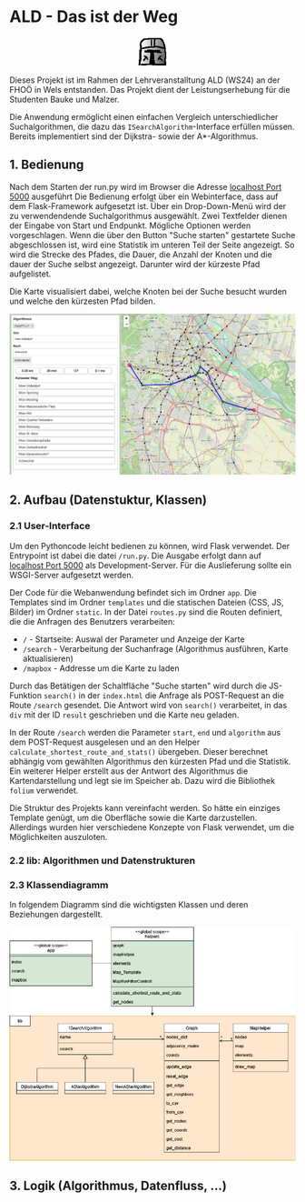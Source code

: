 # ALD - Das ist der Weg 
<p align="center">
 <img width="50" height="50" src="app/static/images/favicon.png">
</p>

Dieses Projekt ist im Rahmen der Lehrveranstalltung ALD (WS24) an der FHOÖ in Wels entstanden. Das Projekt dient der Leistungserhebung für die Studenten Bauke und Malzer.

Die Anwendung ermöglicht einen einfachen Vergleich unterschiedlicher Suchalgorithmen, die dazu das `ISearchAlgorithm`-Interface erfüllen müssen. Bereits implementiert sind der Dijkstra- sowie der A*-Algorithmus. 

## 1. Bedienung
Nach dem Starten der run.py wird im Browser die Adresse [localhost Port 5000](http://localhost:5000/) ausgeführt Die Bedienung erfolgt über ein Webinterface, dass auf dem Flask-Framework aufgesetzt ist.
Über ein Drop-Down-Menü wird der zu verwendendende Suchalgorithmus ausgewählt. Zwei Textfelder dienen der Eingabe von Start und Endpunkt. Mögliche Optionen werden vorgeschlagen. 
Wenn die über den Button "Suche starten" gestartete Suche abgeschlossen ist, wird eine Statistik im unteren Teil der Seite angezeigt. So wird die Strecke des Pfades, die Dauer, die Anzahl der Knoten und die dauer der Suche selbst angezeigt. Darunter wird der kürzeste Pfad aufgelistet.

Die Karte visualisiert dabei, welche Knoten bei der Suche besucht wurden und welche den kürzesten Pfad bilden. 

![Benutzeroberfläche](<doc/img/img_ui.jpg> "Benutzeroberfläche")

## 2. Aufbau (Datenstuktur, Klassen)
### 2.1 User-Interface
Um den Pythoncode leicht bedienen zu können, wird Flask verwendet. Der Entrypoint ist dabei die datei `/run.py`. Die Ausgabe erfolgt dann auf [localhost Port 5000](http://localhost:5000/) als Development-Server. Für die Auslieferung sollte ein WSGI-Server aufgesetzt werden. 

Der Code für die Webanwendung befindet sich im Ordner `app`. Die Templates sind im Ordner `templates` und die statischen Dateien (CSS, JS, Bilder) im Ordner `static`. In der Datei `routes.py` sind die Routen definiert, die die Anfragen des Benutzers verarbeiten: 
- `/` - Startseite: Auswal der Parameter und Anzeige der Karte
- `/search` - Verarbeitung der Suchanfrage (Algorithmus ausführen, Karte aktualisieren)
- `/mapbox` - Addresse um die Karte zu laden

Durch das Betätigen der Schaltfläche "Suche starten" wird durch die JS-Funktion `search()` in der `index.html` die Anfrage als POST-Request an die Route `/search` gesendet. Die Antwort wird von `search()` verarbeitet, in das `div` mit der ID `result` geschrieben und die Karte neu geladen. 

In der Route `/search` werden die Parameter `start`, `end` und `algorithm` aus dem POST-Request ausgelesen und an den Helper `calculate_shortest_route_and_stats()` übergeben. Dieser berechnet abhängig vom gewählten Algorithmus den kürzesten Pfad und die Statistik. Ein weiterer Helper erstellt aus der Antwort des Algorithmus die Kartendarstellung und legt sie im Speicher ab. Dazu wird die Bibliothek `folium` verwendet.

Die Struktur des Projekts kann vereinfacht werden. So hätte ein einziges Template genügt, um die Oberfläche sowie die Karte darzustellen. Allerdings wurden hier verschiedene Konzepte von Flask verwendet, um die Möglichkeiten auszuloten. 

### 2.2 lib: Algorithmen und Datenstrukturen



### 2.3 Klassendiagramm
In folgendem Diagramm sind die wichtigsten Klassen und deren Beziehungen dargestellt.

![Klassendiagramm](<doc/img/img_class_diagram.jpg> "Klassendiagramm")


## 3. Logik (Algorithmus, Datenfluss, ...)

